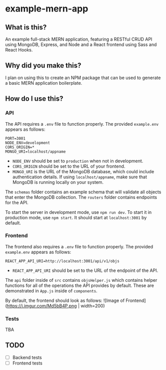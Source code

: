 # example-mern-app
## What is this?
An example full-stack MERN application, featuring a RESTful CRUD API using MongoDB, Express, and Node and a React frontend using Sass and React Hooks.

## Why did you make this?
I plan on using this to create an NPM package that can be used to generate a basic MERN application boilerplate.

## How do I use this?
### API
The API requires a `.env` file to function properly. The provided `example.env` appears as follows:

```
PORT=3001
NODE_ENV=development
CORS_ORIGIN=*
MONGO_URI=localhost/appname
```
* `NODE_ENV` should be set to `production` when not in development.
* `CORS_ORIGIN` should be set to the URL of your frontend.
* `MONGO_URI` is the URL of the MongoDB database, which could include authentication details. If using `localhost/appname`, make sure that MongoDB is running locally on your system.

The `schemas` folder contains an example schema that will validate all objects that enter the MongoDB collection. The `routers` folder contains endpoints for the API.

To start the server in development mode, use `npm run dev`. To start it in production mode, use `npm start`. It should start at `localhost:3001` by default.

### Frontend
The frontend also requires a `.env` file to function properly. The provided `example.env` appears as follows:

```
REACT_APP_API_URI=http://localhost:3001/api/v1/objs
```
* `REACT_APP_API_URI` should be set to the URL of the endpoint of the API.

The `api` folder inside of `src` contains `objsHelper.js` which contains helper functions for all of the operations the API provides by default. These are demonstrated in `App.js` inside of `components`.

By default, the frontend should look as follows:
![Image of Frontend](https://i.imgur.com/Md5bB4P.png | width=200)

### Tests
TBA

## TODO
* [ ] Backend tests
* [ ] Frontend tests